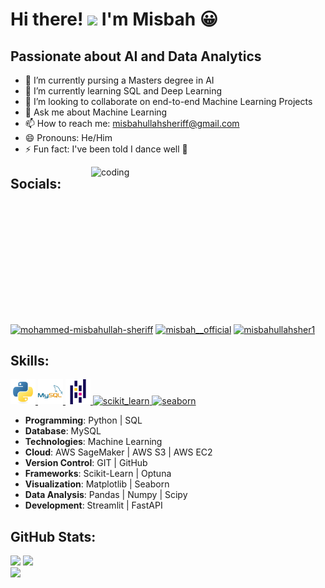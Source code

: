 # Hi there! ![](https://user-images.githubusercontent.com/18350557/176309783-0785949b-9127-417c-8b55-ab5a4333674e.gif) I'm Misbah 😀

## Passionate about AI and Data Analytics

- 🔭 I’m currently pursing a Masters degree in AI
- 🌱 I’m currently learning SQL and Deep Learning
- 👯 I’m looking to collaborate on end-to-end Machine Learning Projects
- 💬 Ask me about Machine Learning
- 📫 How to reach me: misbahullahsheriff@gmail.com
- 😄 Pronouns: He/Him
- ⚡ Fun fact: I've been told I dance well 🤭

<img align="right" alt="coding" width="375" height="250" src="https://user-images.githubusercontent.com/74038190/212748842-9fcbad5b-6173-4175-8a61-521f3dbb7514.gif">

## Socials:

<p align="left">
<a href="https://linkedin.com/in/mohammed-misbahullah-sheriff" target="blank"><img align="center" src="https://raw.githubusercontent.com/rahuldkjain/github-profile-readme-generator/master/src/images/icons/Social/linked-in-alt.svg" alt="mohammed-misbahullah-sheriff" height="30" width="40" /></a>
<a href="https://instagram.com/misbah__official" target="blank"><img align="center" src="https://raw.githubusercontent.com/rahuldkjain/github-profile-readme-generator/master/src/images/icons/Social/instagram.svg" alt="misbah__official" height="30" width="40" /></a>
<a href="https://www.hackerrank.com/misbahullahsher1" target="blank"><img align="center" src="https://raw.githubusercontent.com/rahuldkjain/github-profile-readme-generator/master/src/images/icons/Social/hackerrank.svg" alt="misbahullahsher1" height="30" width="40" /></a>
</p>

## Skills:

<p align="left"> 
<a href="https://www.python.org" target="_blank" rel="noreferrer"> <img src="https://raw.githubusercontent.com/devicons/devicon/master/icons/python/python-original.svg" alt="python" width="40" height="40"/> </a>
<a href="https://www.mysql.com/" target="_blank" rel="noreferrer"> <img src="https://raw.githubusercontent.com/devicons/devicon/master/icons/mysql/mysql-original-wordmark.svg" alt="mysql" width="40" height="40"/> </a>
<a href="https://pandas.pydata.org/" target="_blank" rel="noreferrer"> <img
src="https://raw.githubusercontent.com/devicons/devicon/2ae2a900d2f041da66e950e4d48052658d850630/icons/pandas/pandas-original.svg" alt="pandas" width="40" height="40"/> </a> 
<a href="https://scikit-learn.org/" target="_blank" rel="noreferrer"> <img src="https://upload.wikimedia.org/wikipedia/commons/0/05/Scikit_learn_logo_small.svg" alt="scikit_learn" width="40" height="40"/> </a> 
<a href="https://seaborn.pydata.org/" target="_blank" rel="noreferrer"> <img src="https://seaborn.pydata.org/_images/logo-mark-lightbg.svg" alt="seaborn" width="40" height="40"/> </a>
</p>

- **Programming**: Python | SQL
- **Database**: MySQL
- **Technologies**: Machine Learning
- **Cloud**: AWS SageMaker | AWS S3 | AWS EC2
- **Version Control**: GIT | GitHub
- **Frameworks**: Scikit-Learn | Optuna
- **Visualization**: Matplotlib | Seaborn
- **Data Analysis**: Pandas | Numpy | Scipy
- **Development**: Streamlit | FastAPI

## GitHub Stats:
![](https://github-readme-stats.vercel.app/api?username=MisbahullahSheriff&theme=gotham&hide_border=false&include_all_commits=true&count_private=true)
![](https://github-readme-stats.vercel.app/api/top-langs/?username=MisbahullahSheriff&theme=gotham&hide_border=false&include_all_commits=true&count_private=true&layout=compact)<br/>
![](https://github-readme-streak-stats.herokuapp.com/?user=MisbahullahSheriff&theme=gotham&hide_border=false)<br/>
